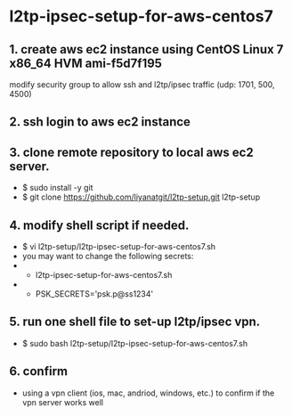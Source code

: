 # l2tp-ipsec-setup-for-aws-centos7

## 1. create aws ec2 instance using CentOS Linux 7 x86_64 HVM ami-f5d7f195
  modify security group to allow ssh and l2tp/ipsec traffic (udp:  1701, 500, 4500)
  
## 2. ssh login to aws ec2 instance

## 3. clone remote repository to local aws ec2 server.
 - $ sudo install -y git
 - $ git clone https://github.com/liyanatgit/l2tp-setup.git l2tp-setup

## 4. modify shell script if needed.
 - $ vi l2tp-setup/l2tp-ipsec-setup-for-aws-centos7.sh
 -  you may want to change the following secrets:
 -   - l2tp-ipsec-setup-for-aws-centos7.sh
 -   - PSK_SECRETS='psk.p@ss1234'

## 5. run one shell file to set-up l2tp/ipsec vpn.
 - $ sudo bash l2tp-setup/l2tp-ipsec-setup-for-aws-centos7.sh
 
## 6. confirm
 -  using a vpn client (ios, mac, andriod, windows, etc.) to confirm if the vpn server works well 
